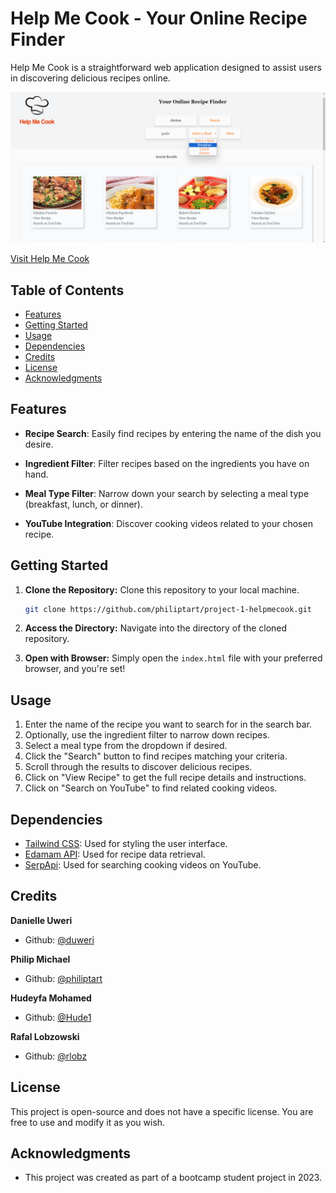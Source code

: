 # Help Me Cook - Your Online Recipe Finder

Help Me Cook is a straightforward web application designed to assist users in discovering delicious recipes online.

![Screenshot of Help Me Cook](/assets/Screenshot.png)

[Visit Help Me Cook](https://philiptart.github.io/project-1-helpmecook/)

## Table of Contents

- [Features](#features)
- [Getting Started](#getting-started)
- [Usage](#usage)
- [Dependencies](#dependencies)
- [Credits](#credits)
- [License](#license)
- [Acknowledgments](#acknowledgments)

## Features

- **Recipe Search**: Easily find recipes by entering the name of the dish you desire.
  
- **Ingredient Filter**: Filter recipes based on the ingredients you have on hand.
  
- **Meal Type Filter**: Narrow down your search by selecting a meal type (breakfast, lunch, or dinner).
  
- **YouTube Integration**: Discover cooking videos related to your chosen recipe.

## Getting Started

1. **Clone the Repository:** Clone this repository to your local machine.

    ```bash
    git clone https://github.com/philiptart/project-1-helpmecook.git
    ```

2. **Access the Directory:** Navigate into the directory of the cloned repository.

3. **Open with Browser:** Simply open the `index.html` file with your preferred browser, and you're set!

## Usage

1. Enter the name of the recipe you want to search for in the search bar.
2. Optionally, use the ingredient filter to narrow down recipes.
3. Select a meal type from the dropdown if desired.
4. Click the "Search" button to find recipes matching your criteria.
5. Scroll through the results to discover delicious recipes.
6. Click on "View Recipe" to get the full recipe details and instructions.
7. Click on "Search on YouTube" to find related cooking videos.

## Dependencies

- [Tailwind CSS](https://tailwindcss.com/): Used for styling the user interface.
- [Edamam API](https://developer.edamam.com/edamam-recipe-api): Used for recipe data retrieval.
- [SerpApi](https://serpapi.com/): Used for searching cooking videos on YouTube.

## Credits

**Danielle Uweri**
- Github: [@duweri](https://github.com/duweri)

**Philip Michael**
- Github: [@philiptart](https://github.com/philiptart)

**Hudeyfa Mohamed**
- Github: [@Hude1](https://github.com/Hude1)

**Rafal Lobzowski**
- Github: [@rlobz](https://github.com/rlobz)

## License

This project is open-source and does not have a specific license. You are free to use and modify it as you wish.

## Acknowledgments

- This project was created as part of a bootcamp student project in 2023.

